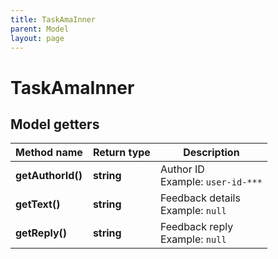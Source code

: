 ```yaml
---
title: TaskAmaInner
parent: Model
layout: page
---
```


# TaskAmaInner

## Model getters

Method name | Return type | Description
------------ | ------------- | -------------
**getAuthorId()** | **string** | Author ID <br>Example: `user-id-***` 
**getText()** | **string** | Feedback details <br>Example: `null` 
**getReply()** | **string** | Feedback reply <br>Example: `null` 


